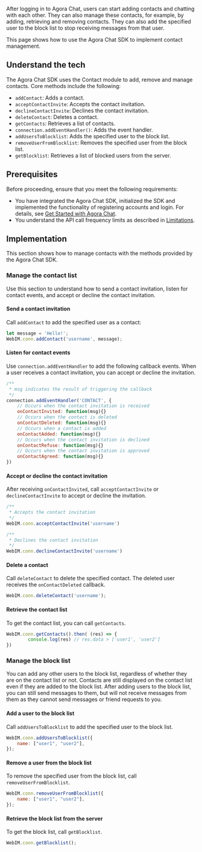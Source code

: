 After logging in to Agora Chat, users can start adding contacts and chatting with each other. They can also manage these contacts, for example, by adding, retrieving and removing contacts. They can also add the specified user to the block list to stop receiving messages from that user.

This page shows how to use the Agora Chat SDK to implement contact management.

## Understand the tech

The Agora Chat SDK uses the Contact module to add, remove and manage contacts. Core methods include the following:

- `addContact`: Adds a contact.
- `acceptContactInvite`: Accepts the contact invitation.
- `declineContactInvite`: Declines the contact invitation.
- `deleteContact`: Deletes a contact.
- `getContacts`: Retrieves a list of contacts.
- `connection.addEventHandler()`: Adds the event handler.
- `addUsersToBlocklist`: Adds the specified user to the block list.
- `removeUserFromBlocklist`: Removes the specified user from the block list.
- `getBlocklist`: Retrieves a list of blocked users from the server.

## Prerequisites

Before proceeding, ensure that you meet the following requirements:

- You have integrated the Agora Chat SDK, initialized the SDK and implemented the functionality of registering accounts and login. For details, see [Get Started with Agora Chat](./agora_chat_get_started_web?platform=Web).
- You understand the API call frequency limits as described in [Limitations](./agora_chat_limitation?platform=Web).

## Implementation

This section shows how to manage contacts with the methods provided by the Agora Chat SDK.

### Manage the contact list

Use this section to understand how to send a contact invitation, listen for contact events, and accept or decline the contact invitation.

#### Send a contact invitation

Call `addContact` to add the specified user as a contact:

```javascript
let message = 'Hello!';
WebIM.conn.addContact('username', message);   
```

#### Listen for contact events

Use `connection.addEventHandler` to add the following callback events. When a user receives a contact invitation, you can accept or decline the invitation.

```javascript
/**
 * msg indicates the result of triggering the callback
 */
connection.addEventHandler('CONTACT', {
    // Occurs when the contact invitation is received
    onContactInvited: function(msg){}
    // Occurs when the contact is deleted
    onContactDeleted: function(msg){}
    // Occurs when a contact is added
    onContactAdded: function(msg){}
    // Occurs when the contact invitation is declined
    onContactRefuse: function(msg){} 
    // Occurs when the contact invitation is approved
    onContactAgreed: function(msg){} 
})
```

#### Accept or decline the contact invitation

After receiving `onContactInvited`, call `acceptContactInvite` or `declineContactInvite` to accept or decline the invitation.

```javascript
/**
 * Accepts the contact invitation
 */
WebIM.conn.acceptContactInvite('username')

/**
 * Declines the contact invitation
 */
WebIM.conn.declineContactInvite('username')
```

#### Delete a contact

Call `deleteContact` to delete the specified contact. The deleted user receives the `onContactDeleted` callback.

```javascript
WebIM.conn.deleteContact('username');   
```

#### Retrieve the contact list

To get the contact list, you can call `getContacts`.

```javascript
WebIM.conn.getContacts().then( (res) => {
        console.log(res) // res.data > ['user1', 'user2']
})
```

### Manage the block list

You can add any other users to the block list, regardless of whether they are on the contact list or not. Contacts are still displayed on the contact list even if they are added to the block list. After adding users to the block list,  you can still send messages to them, but will not receive messages from them as they cannot send messages or friend requests to you.

#### Add a user to the block list

Call `addUsersToBlocklist` to add the specified user to the block list.

```javascript
WebIM.conn.addUsersToBlocklist({
    name: ["user1", "user2"],
});
```


#### Remove a user from the block list

To remove the specified user from the block list, call `removeUserFromBlocklist`.

```javascript
WebIM.conn.removeUserFromBlocklist({
    name: ["user1", "user2"],
});
```

#### Retrieve the block list from the server

To get the block list, call `getBlocklist`. 

```javascript
WebIM.conn.getBlocklist();
```